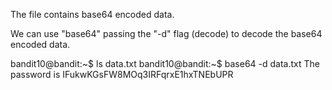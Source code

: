The file contains base64 encoded data.

We can use "base64" passing the "-d" flag (decode) to decode the base64 encoded
data.

bandit10@bandit:~$ ls
data.txt
bandit10@bandit:~$ base64 -d data.txt 
The password is IFukwKGsFW8MOq3IRFqrxE1hxTNEbUPR
